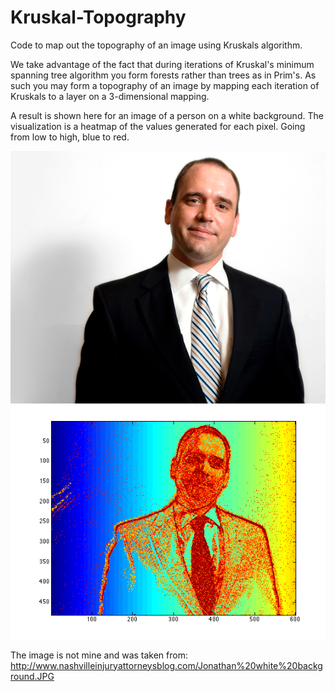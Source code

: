 Kruskal-Topography
==================
Code to map out the topography of an image using Kruskals algorithm. 

We take advantage of the fact that during iterations of Kruskal's minimum spanning tree algorithm you form forests rather than trees as in Prim's. As such you may form a topography of an image by mapping each iteration of Kruskals to a layer on a 3-dimensional mapping.

A result is shown here for an image of a person on a white background. The visualization is a heatmap of the values generated for each pixel. Going from low to high, blue to red.

<img src="/john.png" align="center" width="600px" />
<img src="/john_top.png" align="center" width="700px" />

The image is not mine and was taken from: http://www.nashvilleinjuryattorneysblog.com/Jonathan%20white%20background.JPG
